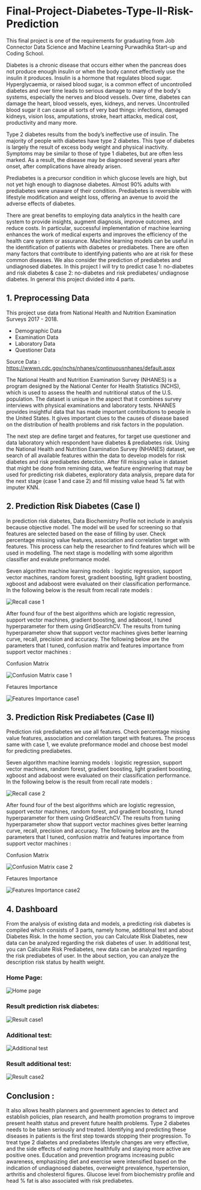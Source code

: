# Final-Project-Diabetes-Type-II-Risk-Prediction

This final project is one of the requirements for graduating from Job Connector Data Science and Machine Learning Purwadhika Start-up and Coding School. 

Diabetes is a chronic disease that occurs either when the pancreas does not produce enough insulin or when the body cannot effectively use the insulin it produces. Insulin is a hormone that regulates blood sugar. Hyperglycaemia, or raised blood sugar, is a common effect of uncontrolled diabetes and over time leads to serious damage to many of the body's systems, especially the nerves and blood vessels. Over time, diabetes can damage the heart, blood vessels, eyes, kidneys, and nerves. Uncontrolled blood sugar it can cause all sorts of very bad things: infections, damaged kidneys, vision loss, amputations, stroke, heart attacks, medical cost, productivity and many more. 

Type 2 diabetes results from the body’s ineffective use of insulin. The majority of people with diabetes have type 2 diabetes. This type of diabetes is largely the result of excess body weight and physical inactivity. Symptoms may be similar to those of type 1 diabetes, but are often less marked. As a result, the disease may be diagnosed several years after onset, after complications have already arisen. 

Prediabetes is a precursor condition in which glucose levels are high, but not yet high enough to diagnose diabetes. Almost 90% adults with prediabetes were unaware of their condition. Prediabetes is reversible with lifestyle modification and weight loss, offering an avenue to avoid the adverse effects of diabetes. 

There are great benefits to employing data analytics in the health care system to provide insights, augment diagnosis, improve outcomes, and reduce costs. In particular, successful implementation of machine learning enhances the work of medical experts and improves the efficiency of the health care system or assurance. Machine learning models can be useful in the identification of patients with diabetes or prediabetes. There are often many factors that contribute to identifying patients who are at risk for these common diseases. We also consider the prediction of prediabetes and undiagnosed diabetes. In this project I will try to predict case 1: no-diabetes and risk diabetes & case 2: no-diabetes and risk prediabetes/ undiagnose diabetes. In general this project divided into 4 parts.

## 1. Preprocessing Data

This project use data from National Health and Nutrition Examination Surveys 2017 - 2018.
   - Demographic Data
   - Examination Data
   - Laboratory Data
   - Questioner Data
   
   Source Data : https://wwwn.cdc.gov/nchs/nhanes/continuousnhanes/default.aspx
   
The National Health and Nutrition Examination Survey (NHANES) is a program designed by the National Center for Health Statistics (NCHS), which is used to assess the health and nutritional status of the U.S. population. The dataset is unique in the aspect that it combines survey interviews with physical examinations and laboratory tests. NHANES provides insightful data that has made important contributions to people in the United States. It gives important clues to the causes of disease based on the distribution of health problems and risk factors in the population. 

The next step are define target and features, for target use questioner and data laboratory which respondent have diabetes & prediabetes risk. Using the National Health and Nutrition Examination Survey (NHANES) dataset, we search of all available features within the data to develop models for risk diabetes and risk prediabetes detection. After fill missing value in dataset that might be done from remining data, we feature enginnering that may be used for predicting risk diabetes, exploratory data analysis, prepare data for the next stage (case 1 and case 2) and fill missing value head % fat with imputer KNN. 

## 2. Prediction Risk Diabetes (Case I)

  In prediction risk diabetes, Data Biochemistry Profile not include in analysis because objective model. The model will be used for screening so that features are selected based on the ease of filling by user. Check percentage missing value features, association and correlation target with features. This process can help the researcher to find features which will be used in modelling. The next stage is modelling with some algorithm classifier and evalute preformance model.
  
  Seven algorithm machine learning models : logistic regression, support vector machines, random forest, gradient boosting, light gradient boosting, xgboost and adaboost were evaluated on their classification performance. In the following below is the result from recall rate models :

![Recall case 1](https://user-images.githubusercontent.com/69567025/99909475-47fc0e00-2d1b-11eb-80aa-f799bfc37200.png)

   After found four of the best algorithms which are logistic regression, support vector machines, gradient boosting, and adaboost, I tuned hyperparameter for them using GridSearchCV. The results from tuning hyperparameter show that support vector machines gives better learning curve, recall, precision and accuracy. The following below are the parameters that I tuned, confusion matrix and features importance from support vector machines :
   
   Confusion Matrix
   
   ![Confusion Matrix case 1](https://user-images.githubusercontent.com/69567025/99909899-b17d1c00-2d1d-11eb-972c-748bf0c53b87.png)
   
   Fetaures Importance
   
   ![Features Importance case1](https://user-images.githubusercontent.com/69567025/99909935-e38e7e00-2d1d-11eb-9cd5-52d5d55140c2.png)

## 3. Prediction Risk Prediabetes (Case II)

  Prediction risk prediabetes we use all features. Check percentage missing value features, association and correlation target with features. The process same with case 1, we evalute preformance model and choose best model for predicting prediabetes.
  
  Seven algorithm machine learning models : logistic regression, support vector machines, random forest, gradient boosting, light gradient boosting, xgboost and adaboost were evaluated on their classification performance. In the following below is the result from recall rate models :
  
  ![Recall case 2](https://user-images.githubusercontent.com/69567025/99910128-ed64b100-2d1e-11eb-886b-9768914e26e2.png)
  
  After found four of the best algorithms which are logistic regression, support vector machines, random forest, and gradient boosting, I tuned hyperparameter for them using GridSearchCV. The results from tuning hyperparameter show that support vector machines gives better learning curve, recall, precision and accuracy. The following below are the parameters that I tuned, confusion matrix and features importance from support vector machines :
   
   Confusion Matrix
   
   ![Confusion Matrix case 2](https://user-images.githubusercontent.com/69567025/99910218-59471980-2d1f-11eb-9b50-2865d481211f.png)
   
   Fetaures Importance
   
   ![Features Importance case2](https://user-images.githubusercontent.com/69567025/99910248-83004080-2d1f-11eb-948e-a7b5004f2e12.png)

## 4. Dashboard

  From the analysis of existing data and models, a predicting risk diabetes is compiled which consists of 3 parts, namely home, additional test and about Diabetes Risk. In the home section, you can Calculate Risk Diabetes, new data can be analyzed regarding the risk diabetes of user. In additional test, you can Calculate Risk Prediabetes, new data can be analyzed regarding the risk prediabetes of user. In the about section, you can analyze the description risk status by health weight.
  
  ### Home Page:
  
  ![Home page](https://user-images.githubusercontent.com/69567025/100036135-38231d80-2e32-11eb-8fa9-e31ea6eaedb0.png)
  
  ### Result prediction risk diabetes:
  
  ![Result case1](https://user-images.githubusercontent.com/69567025/99910480-dcb53a80-2d20-11eb-89ec-8afbd526da64.png)
  
  ### Additional test:
  
  ![Additional test](https://user-images.githubusercontent.com/69567025/100036137-39ece100-2e32-11eb-9d77-92c34db8e183.png)
  
  ### Result additional test:

![Result case2](https://user-images.githubusercontent.com/69567025/99910689-f905a700-2d21-11eb-8ec6-b90628bc33af.png)

## Conclusion : 

It also allows health planners and government agencies to detect and establish policies, plan research, and health promotion programs to improve present health status and prevent future health problems. Type 2 diabetes needs to be taken seriously and treated. Identifying and predicting these diseases in patients is the first step towards stopping their progression. To treat type 2 diabetes and prediabetes lifestyle changes are very effective, and the side effects of eating more healthfully and staying more active are positive ones. Education and prevention programs increasing public awareness, emphasizing diet and exercise were intensified based on the indication of undiagnosed diabetes, overweight prevalence, hypertension, arthritis and cholesterol figures. Glucose level from biochemistry profile and head % fat is also associated with risk prediabetes.
